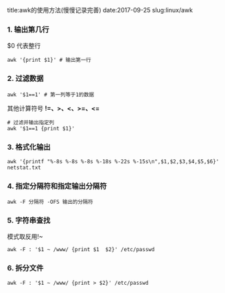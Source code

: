 title:awk的使用方法(慢慢记录完善)
date:2017-09-25
slug:linux/awk

### 1. 输出第几行
$0 代表整行
```
awk '{print $1}' # 输出第一行
```

### 2. 过滤数据
```
awk '$1==1' # 第一列等于1的数据
```
其他计算符号 __!=、>、<、>=、<=__
```
# 过滤并输出指定列
awk '$1==1 {print $1}'
```

### 3. 格式化输出
```
awk '{printf "%-8s %-8s %-8s %-18s %-22s %-15s\n",$1,$2,$3,$4,$5,$6}' netstat.txt
```

### 4. 指定分隔符和指定输出分隔符
```
awk -F 分隔符 -OFS 输出的分隔符
```

### 5. 字符串查找
模式取反用!~
```
awk -F : '$1 ~ /www/ {print $1  $2}' /etc/passwd
```

### 6. 拆分文件
```
awk -F : '$1 ~ /www/ {print > $2}' /etc/passwd
```
